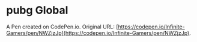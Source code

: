 # pubg Global

A Pen created on CodePen.io. Original URL: [https://codepen.io/Infinite-Gamers/pen/NWZjzJp](https://codepen.io/Infinite-Gamers/pen/NWZjzJp).

